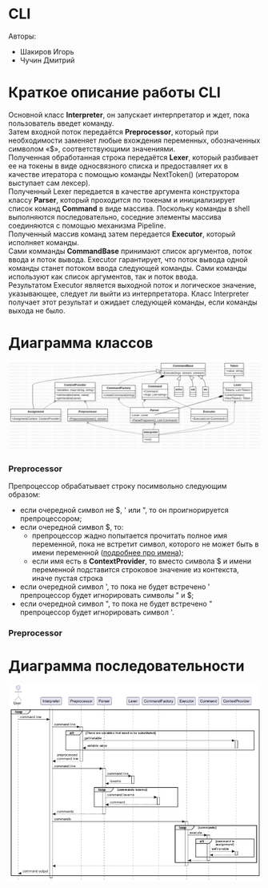 # CLI

Авторы:
- Шакиров Игорь
- Чучин Дмитрий

# Краткое описание работы CLI

Основной класс **Interpreter**, он запускает интерпретатор и ждет, пока пользователь введет команду.<br>
Затем входной поток передаётся **Preprocessor**, который при необходимости заменяет любые вхождения переменных, обозначенных символом «$», соответствующими значениями.<br>
Полученная обработанная строка передаётся **Lexer**, который разбивает ее на токены в виде односвязного списка и предоставляет их в качестве итератора с помощью команды NextToken() (итератором выступает сам лексер). <br>
Полученный Lexer передается в качестве аргумента конструктора классу **Parser**, который проходится по токенам и инициализирует список команд **Command** в виде массива. Поскольку команды в shell выполняются последовательно, соседние элементы массива соединяются с помощью механизма Pipeline.<br>
Полученный массив команд затем передается **Executor**, который исполняет команды.<br>
Сами комманды **CommandBase** принимают список аргументов, поток ввода и поток вывода. Executor гарантирует, что поток вывода одной команды станет потоком ввода следующей команды. Сами команды используют как список аргументов, так и поток ввода.<br>
Результатом Executor является выходной поток и логическое значение, указывающее, следует ли выйти из интерпретатора. Класс Interpreter получает этот результат и ожидает следующей команды, если команды выхода не было.

# Диаграмма классов

![Class Diagramm](./public/ClassDiagram.png)

### Preprocessor
Препроцессор обрабатывает строку посимвольно следующим образом:
* если очередной символ не $, ' или ", то он проигнорируется препроцессором;
* если очередной символ $, то: 
  * препроцессор жадно попытается прочитать полное имя переменной, пока не встретит символ, которого не может быть в имени переменной ([подробнее про имена](https://www.gnu.org/software/bash/manual/html_node/Definitions.html#index-name));
  * если имя есть в **ContextProvider**, то вместо символа $ и имени переменной подставится строковое значение из контекста, иначе пустая строка
* если очередной символ ', то пока не будет встречено ' препроцессор будет игнорировать символы " и $;
* если очередной символ ", то пока не будет встречено " препроцессор будет игнорировать символ '.

### Preprocessor

# Диаграмма последовательности

![Sequence diagram](./public/SequenceDiagram.png)
